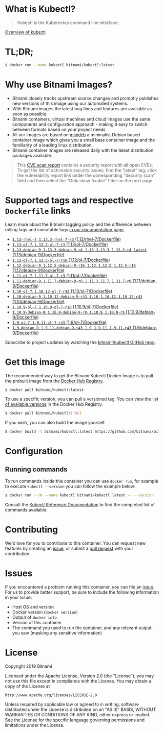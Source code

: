 
# What is Kubectl?

> Kubectl is the Kubernetes command line interface.

[Overview of kubectl](https://kubernetes.io/docs/reference/kubectl/overview/)

# TL;DR;

```bash
$ docker run --name kubectl bitnami/kubectl:latest
```

# Why use Bitnami Images?

* Bitnami closely tracks upstream source changes and promptly publishes new versions of this image using our automated systems.
* With Bitnami images the latest bug fixes and features are available as soon as possible.
* Bitnami containers, virtual machines and cloud images use the same components and configuration approach - making it easy to switch between formats based on your project needs.
* All our images are based on [minideb](https://github.com/bitnami/minideb) a minimalist Debian based container image which gives you a small base container image and the familiarity of a leading linux distribution.
* Bitnami container images are released daily with the latest distribution packages available.


> This [CVE scan report](https://quay.io/repository/bitnami/kubectl?tab=tags) contains a security report with all open CVEs. To get the list of actionable security issues, find the "latest" tag, click the vulnerability report link under the corresponding "Security scan" field and then select the "Only show fixable" filter on the next page.

# Supported tags and respective `Dockerfile` links

Learn more about the Bitnami tagging policy and the difference between rolling tags and immutable tags [in our documentation page](https://docs.bitnami.com/containers/how-to/understand-rolling-tags-containers/).


* [`1.13-rhel-7`, `1.13.3-rhel-7-r3` (1.13/rhel-7/Dockerfile)](https://github.com/bitnami/bitnami-docker-kubectl/blob/1.13.3-rhel-7-r3/1.13/rhel-7/Dockerfile)
* [`1.13-ol-7`, `1.13.3-ol-7-r3` (1.13/ol-7/Dockerfile)](https://github.com/bitnami/bitnami-docker-kubectl/blob/1.13.3-ol-7-r3/1.13/ol-7/Dockerfile)
* [`1.13-debian-9`, `1.13.3-debian-9-r4`, `1.13`, `1.13.3`, `1.13.3-r4`, `latest` (1.13/debian-9/Dockerfile)](https://github.com/bitnami/bitnami-docker-kubectl/blob/1.13.3-debian-9-r4/1.13/debian-9/Dockerfile)
* [`1.12-ol-7`, `1.12.5-ol-7-r16` (1.12/ol-7/Dockerfile)](https://github.com/bitnami/bitnami-docker-kubectl/blob/1.12.5-ol-7-r16/1.12/ol-7/Dockerfile)
* [`1.12-debian-9`, `1.12.5-debian-9-r16`, `1.12`, `1.12.5`, `1.12.5-r16` (1.12/debian-9/Dockerfile)](https://github.com/bitnami/bitnami-docker-kubectl/blob/1.12.5-debian-9-r16/1.12/debian-9/Dockerfile)
* [`1.11-ol-7`, `1.11.7-ol-7-r9` (1.11/ol-7/Dockerfile)](https://github.com/bitnami/bitnami-docker-kubectl/blob/1.11.7-ol-7-r9/1.11/ol-7/Dockerfile)
* [`1.11-debian-9`, `1.11.7-debian-9-r8`, `1.11`, `1.11.7`, `1.11.7-r8` (1.11/debian-9/Dockerfile)](https://github.com/bitnami/bitnami-docker-kubectl/blob/1.11.7-debian-9-r8/1.11/debian-9/Dockerfile)
* [`1.10-ol-7`, `1.10.12-ol-7-r43` (1.10/ol-7/Dockerfile)](https://github.com/bitnami/bitnami-docker-kubectl/blob/1.10.12-ol-7-r43/1.10/ol-7/Dockerfile)
* [`1.10-debian-9`, `1.10.12-debian-9-r43`, `1.10`, `1.10.12`, `1.10.12-r43` (1.10/debian-9/Dockerfile)](https://github.com/bitnami/bitnami-docker-kubectl/blob/1.10.12-debian-9-r43/1.10/debian-9/Dockerfile)
* [`1.10.9-ol-7`, `1.10.9-ol-7-r10` (1.10.9/ol-7/Dockerfile)](https://github.com/bitnami/bitnami-docker-kubectl/blob/1.10.9-ol-7-r10/1.10.9/ol-7/Dockerfile)
* [`1.10.9-debian-9`, `1.10.9-debian-9-r9`, `1.10.9`, `1.10.9-r9` (1.10.9/debian-9/Dockerfile)](https://github.com/bitnami/bitnami-docker-kubectl/blob/1.10.9-debian-9-r9/1.10.9/debian-9/Dockerfile)
* [`1.9-ol-7`, `1.9.11-ol-7-r43` (1.9/ol-7/Dockerfile)](https://github.com/bitnami/bitnami-docker-kubectl/blob/1.9.11-ol-7-r43/1.9/ol-7/Dockerfile)
* [`1.9-debian-9`, `1.9.11-debian-9-r43`, `1.9`, `1.9.11`, `1.9.11-r43` (1.9/debian-9/Dockerfile)](https://github.com/bitnami/bitnami-docker-kubectl/blob/1.9.11-debian-9-r43/1.9/debian-9/Dockerfile)

Subscribe to project updates by watching the [bitnami/kubectl GitHub repo](https://github.com/bitnami/bitnami-docker-kubectl).

# Get this image

The recommended way to get the Bitnami Kubectl Docker Image is to pull the prebuilt image from the [Docker Hub Registry](https://hub.docker.com/r/bitnami/kubectl).

```bash
$ docker pull bitnami/kubectl:latest
```

To use a specific version, you can pull a versioned tag. You can view the [list of available versions](https://hub.docker.com/r/bitnami/kubectl/tags/) in the Docker Hub Registry.

```bash
$ docker pull bitnami/kubectl:[TAG]
```

If you wish, you can also build the image yourself.

```bash
$ docker build -t bitnami/kubectl:latest https://github.com/bitnami/bitnami-docker-kubectl.git
```

# Configuration

## Running commands

To run commands inside this container you can use `docker run`, for example to execute `kubectl --version` you can follow the example below:

```bash
$ docker run --rm --name kubectl bitnami/kubectl:latest -- --version
```

Consult the [Kubectl Reference Documentation](https://kubernetes.io/docs/reference/generated/kubectl/kubectl-commands) to find the completed list of commands available.

# Contributing

We'd love for you to contribute to this container. You can request new features by creating an [issue](https://github.com/bitnami/bitnami-docker-kubectl/issues), or submit a [pull request](https://github.com/bitnami/bitnami-docker-kubectl/pulls) with your contribution.

# Issues

If you encountered a problem running this container, you can file an [issue](https://github.com/bitnami/bitnami-docker-kubectl/issues). For us to provide better support, be sure to include the following information in your issue:

- Host OS and version
- Docker version (`docker version`)
- Output of `docker info`
- Version of this container
- The command you used to run the container, and any relevant output you saw (masking any sensitive information)

# License

Copyright 2019 Bitnami

Licensed under the Apache License, Version 2.0 (the "License");
you may not use this file except in compliance with the License.
You may obtain a copy of the License at

    http://www.apache.org/licenses/LICENSE-2.0

Unless required by applicable law or agreed to in writing, software
distributed under the License is distributed on an "AS IS" BASIS,
WITHOUT WARRANTIES OR CONDITIONS OF ANY KIND, either express or implied.
See the License for the specific language governing permissions and
limitations under the License.
